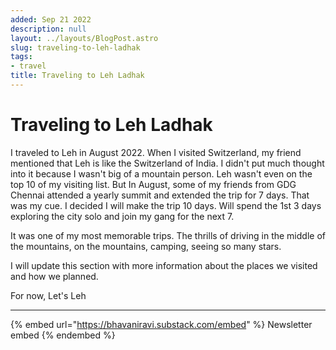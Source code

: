 ```yaml
---
added: Sep 21 2022
description: null
layout: ../layouts/BlogPost.astro
slug: traveling-to-leh-ladhak
tags:
- travel
title: Traveling to Leh Ladhak
---
```


# Traveling to Leh Ladhak

I traveled to Leh in August 2022. When I visited Switzerland, my friend mentioned that Leh is like the Switzerland of India. I didn't put much thought into it because I wasn't big of a mountain person. Leh wasn't even on the top 10 of my visiting list. But In August, some of my friends from GDG Chennai attended a yearly summit and extended the trip for 7 days. That was my cue. I decided I will make the trip 10 days. Will spend the 1st 3 days exploring the city solo and join my gang for the next 7.

It was one of my most memorable trips. The thrills of driving in the middle of the mountains, on the mountains, camping, seeing so many stars.

I will update this section with more information about the places we visited and how we planned.

For now, Let's Leh

***

{% embed url="https://bhavaniravi.substack.com/embed" %}
Newsletter embed
{% endembed %}